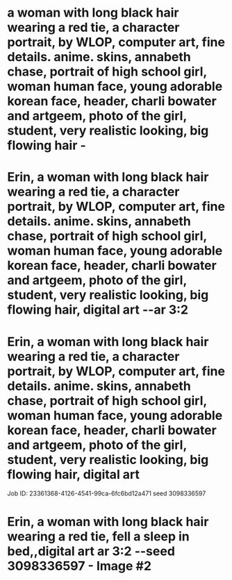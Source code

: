# a woman with long black hair wearing a red tie, a character portrait, by WLOP, computer art, fine details. anime. skins, annabeth chase, portrait of high school girl, woman human face, young adorable korean face, header, charli bowater and artgeem, photo of the girl, student, very realistic looking, big flowing hair - 


# Erin, a woman with long black hair wearing a red tie, a character portrait, by WLOP, computer art, fine details. anime. skins, annabeth chase, portrait of high school girl, woman human face, young adorable korean face, header, charli bowater and artgeem, photo of the girl, student, very realistic looking, big flowing hair, digital art --ar 3:2 

# Erin, a woman with long black hair wearing a red tie, a character portrait, by WLOP, computer art, fine details. anime. skins, annabeth chase, portrait of high school girl, woman human face, young adorable korean face, header, charli bowater and artgeem, photo of the girl, student, very realistic looking, big flowing hair, digital art
Job ID: 23361368-4126-4541-99ca-6fc6bd12a471
seed 3098336597

# Erin, a woman with long black hair wearing a red tie, fell a sleep in bed,,digital art ar 3:2 --seed 3098336597 - Image #2



